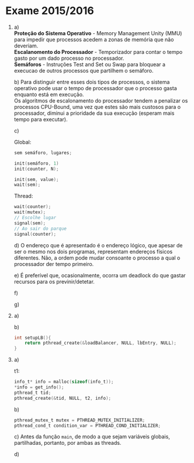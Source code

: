 # Exame 2015/2016

1.  a)   
        **Proteção do Sistema Operativo** - Memory Management Unity (MMU) para impedir que processos acedem a zonas de memória que não deveriam.  
        **Escalanomento do Processador** - Temporizador para contar o tempo gasto por um dado processo no processador.  
        **Semáforos** - Instruções Test and Set ou Swap para bloquear a execucao de outros processos que partilhem o semáforo.
        
    b) Para distinguir entre esses dois tipos de processos, o sistema operativo pode usar o tempo de processador que o processo gasta enquanto está em execução.  
    Os algoritmos de escalonamento do processador tendem a penalizar os processos CPU-Bound, uma vez que estes são mais custosos para o processador, diminui a prioridade da sua execução (esperam mais tempo para executar).

    c)   

    Global:

    ```c
    sem semáforo, lugares;

    init(semáforo, 1)
    init(counter, N);

    init(sem, value);
    wait(sem);
    ```

    Thread:

    ```c
    wait(counter);
    wait(mutex);
    // Escolhe lugar
    signal(sem);
    // Ao sair do parque
    signal(counter);
    ```

    d) O endereço que é apresentado é o endereço lógico, que apesar de ser o mesmo nos dois programas, representam endereços físicos diferentes.
    Não, a ordem pode mudar consoante o processo a qual o processador der tempo primeiro.

    e) É preferível que, ocasionalmente, ocorra um deadlock do que gastar recursos para os previnir/detetar.

    f)

    g) 
      
2.  a)

    b) 

    ```c
    int setupLB(){
        return pthread_create(&loadBalancer, NULL, lbEntry, NULL);
    }
    ```

3.  a)  
    
    t1:

    ```c
    info_t* info = malloc(sizeof(info_t));
    *info = get_info();
    pthread_t tid;
    pthread_create(&tid, NULL, t2, info);
    ```

    b) 

    ```c
    pthread_mutex_t mutex = PTHREAD_MUTEX_INITIALIZER;
    pthread_cond_t condition_var = PTHREAD_COND_INITIALIZER;
    ```

    c) Antes da função `main`, de modo a que sejam variáveis globais, partilhadas, portanto, por ambas as threads.  

    d) 